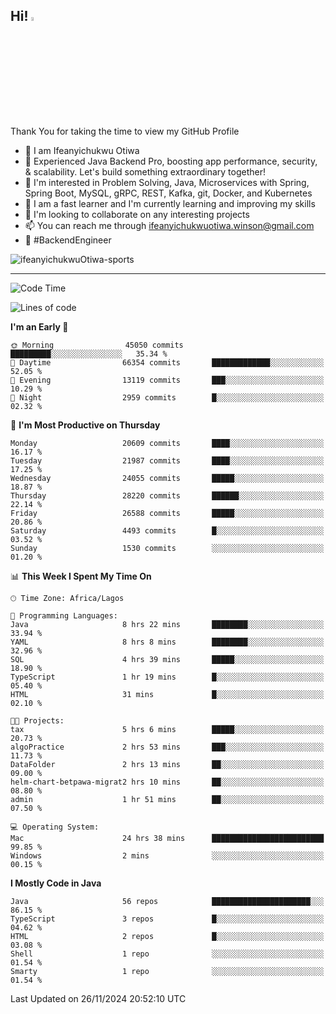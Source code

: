 <!-- BLOG-POST-LIST:START --><!-- BLOG-POST-LIST:END -->

## Hi! <img src="https://media.giphy.com/media/hvRJCLFzcasrR4ia7z/giphy.gif" width="4%"> 

Thank You for taking the time to view my GitHub Profile

- 👋 I am Ifeanyichukwu Otiwa
- 🚀 Experienced Java Backend Pro, boosting app performance, security, & scalability. Let's build something extraordinary together!
- 👀 I'm interested in Problem Solving, Java, Microservices with Spring, Spring Boot, MySQL, gRPC, REST, Kafka, git, Docker, and Kubernetes
- 🌱 I am a fast learner and I'm currently learning and improving my skills
- 💞️ I'm looking to collaborate on any interesting projects
- 📫 You can reach me through ifeanyichukwuotiwa.winson@gmail.com
- 🚀 #BackendEngineer

<p align="left" marginTop="10px"> <img src="https://komarev.com/ghpvc/?username=ifeanyichukwuOtiwa-sports&label=Profile%20views&color=0e75b6&style=for-the-badge" alt="ifeanyichukwuOtiwa-sports" /> </p>

***

<!--START_SECTION:waka-->
![Code Time](http://img.shields.io/badge/Code%20Time-3%2C163%20hrs%2055%20mins-blue)

![Lines of code](https://img.shields.io/badge/From%20Hello%20World%20I%27ve%20Written-31.9%20million%20lines%20of%20code-blue)

**I'm an Early 🐤** 

```text
🌞 Morning                45050 commits       █████████░░░░░░░░░░░░░░░░   35.34 % 
🌆 Daytime                66354 commits       █████████████░░░░░░░░░░░░   52.05 % 
🌃 Evening                13119 commits       ███░░░░░░░░░░░░░░░░░░░░░░   10.29 % 
🌙 Night                  2959 commits        █░░░░░░░░░░░░░░░░░░░░░░░░   02.32 % 
```
📅 **I'm Most Productive on Thursday** 

```text
Monday                   20609 commits       ████░░░░░░░░░░░░░░░░░░░░░   16.17 % 
Tuesday                  21987 commits       ████░░░░░░░░░░░░░░░░░░░░░   17.25 % 
Wednesday                24055 commits       █████░░░░░░░░░░░░░░░░░░░░   18.87 % 
Thursday                 28220 commits       ██████░░░░░░░░░░░░░░░░░░░   22.14 % 
Friday                   26588 commits       █████░░░░░░░░░░░░░░░░░░░░   20.86 % 
Saturday                 4493 commits        █░░░░░░░░░░░░░░░░░░░░░░░░   03.52 % 
Sunday                   1530 commits        ░░░░░░░░░░░░░░░░░░░░░░░░░   01.20 % 
```


📊 **This Week I Spent My Time On** 

```text
🕑︎ Time Zone: Africa/Lagos

💬 Programming Languages: 
Java                     8 hrs 22 mins       ████████░░░░░░░░░░░░░░░░░   33.94 % 
YAML                     8 hrs 8 mins        ████████░░░░░░░░░░░░░░░░░   32.96 % 
SQL                      4 hrs 39 mins       █████░░░░░░░░░░░░░░░░░░░░   18.90 % 
TypeScript               1 hr 19 mins        █░░░░░░░░░░░░░░░░░░░░░░░░   05.40 % 
HTML                     31 mins             █░░░░░░░░░░░░░░░░░░░░░░░░   02.10 % 

🐱‍💻 Projects: 
tax                      5 hrs 6 mins        █████░░░░░░░░░░░░░░░░░░░░   20.73 % 
algoPractice             2 hrs 53 mins       ███░░░░░░░░░░░░░░░░░░░░░░   11.73 % 
DataFolder               2 hrs 13 mins       ██░░░░░░░░░░░░░░░░░░░░░░░   09.00 % 
helm-chart-betpawa-migrat2 hrs 10 mins       ██░░░░░░░░░░░░░░░░░░░░░░░   08.80 % 
admin                    1 hr 51 mins        ██░░░░░░░░░░░░░░░░░░░░░░░   07.50 % 

💻 Operating System: 
Mac                      24 hrs 38 mins      █████████████████████████   99.85 % 
Windows                  2 mins              ░░░░░░░░░░░░░░░░░░░░░░░░░   00.15 % 
```

**I Mostly Code in Java** 

```text
Java                     56 repos            ██████████████████████░░░   86.15 % 
TypeScript               3 repos             █░░░░░░░░░░░░░░░░░░░░░░░░   04.62 % 
HTML                     2 repos             █░░░░░░░░░░░░░░░░░░░░░░░░   03.08 % 
Shell                    1 repo              ░░░░░░░░░░░░░░░░░░░░░░░░░   01.54 % 
Smarty                   1 repo              ░░░░░░░░░░░░░░░░░░░░░░░░░   01.54 % 
```




 Last Updated on 26/11/2024 20:52:10 UTC
<!--END_SECTION:waka-->

<!--
<p align="center">
![trophy](https://github-profile-trophy.vercel.app/?username=ifeanyichukwuOtiwa-sports&theme=onedark) (https://github.com/ryo-ma/github-profile-trophy)
</p>
-->

<!---
ifeanyi-otiwa/ifeanyi-otiwa is a ✨ special ✨ repository because its `README.md` (this file) appears on your GitHub profile.
You can click the Preview link to take a look at your changes.
--->
